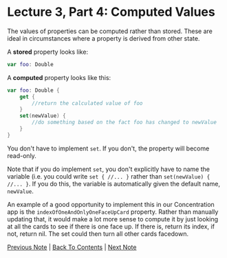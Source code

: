 # Lecture 3, Part 4: Computed Values

The values of properties can be computed rather than stored. These are ideal in circumstances where a property is derived from other state.

A **stored** property looks like:
```Swift
var foo: Double
```

A **computed** property looks like this:
```Swift
var foo: Double {
    get {
        //return the calculated value of foo
    }
    set(newValue) {
        //do something based on the fact foo has changed to newValue
    }
}
```

You don't have to implement `set`. If you don't, the property will become read-only.

Note that if you do implement `set`, you don't explicitly have to name the variable (i.e. you could write `set { //... }` rather than `set(newValue) { //... }`. If you do this, the variable is automatically given the default name, `newValue`.

An example of a good opportunity to implement this in our Concentration app is the `indexOfOneAndOnlyOneFaceUpCard` property. Rather than manually updating that, it would make a lot more sense to compute it by just looking at all the cards to see if there is one face up. If there is, return its index, if not, return nil. The set could then turn all other cards facedown.

[Previous Note](../Lecture%203%20-%20The%20Swift%20Programming%20Language/Part%203%20-%20Tuples.md) | [Back To Contents](https://github.com/eldaroid/CS193P-Stanford-iOS-lectures) |  [Next Note](../Lecture%203%20-%20The%20Swift%20Programming%20Language/Part%205%20-%20Access%20Control.md)
